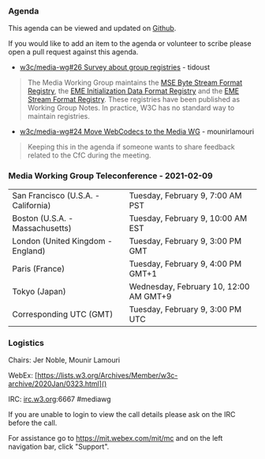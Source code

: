 ### Agenda

This agenda can be viewed and updated on [Github](https://github.com/w3c/media-wg/blob/master/meetings/2021-02-09-Media_Working_Group_Teleconference-agenda.md).

If you would like to add an item to the agenda or volunteer to scribe please open a pull request against this agenda.

* [w3c/media-wg#26 Survey about group registries](https://github.com/w3c/media-wg/issues/26) - tidoust
> The Media Working Group maintains the [MSE Byte Stream Format Registry](https://www.w3.org/TR/mse-byte-stream-format-registry/), the [EME Initialization Data Format Registry](https://www.w3.org/TR/eme-initdata-registry/) and the [EME Stream Format Registry](https://www.w3.org/TR/eme-stream-registry/). These registries have been published as Working Group Notes. In practice, W3C has no standard way to maintain registries.

* [w3c/media-wg#24 Move WebCodecs to the Media WG](https://github.com/w3c/media-wg/issues/24) - mounirlamouri
> Keeping this in the agenda if someone wants to share feedback related to the CfC during the meeting.

### Media Working Group Teleconference - 2021-02-09

<table>
<tr><td> San Francisco (U.S.A. - California) <td> Tuesday, February 9, 7:00 AM PST
<tr><td> Boston (U.S.A. - Massachusetts) <td> Tuesday, February 9, 10:00 AM EST
<tr><td> London (United Kingdom - England) <td> Tuesday, February 9, 3:00 PM GMT
<tr><td> Paris (France) <td> Tuesday, February 9, 4:00 PM GMT+1
<tr><td> Tokyo (Japan) <td> Wednesday, February 10, 12:00 AM GMT+9
<tr><td> Corresponding UTC (GMT) <td> Tuesday, February 9, 3:00 PM UTC
</table>

### Logistics

Chairs: Jer Noble, Mounir Lamouri

WebEx: [https://lists.w3.org/Archives/Member/w3c-archive/2020Jan/0323.html]()

IRC: [irc.w3.org](http://irc.w3.org/):6667 #mediawg

If you are unable to login to view the call details please ask on the IRC before the call.

For assistance go to https://mit.webex.com/mit/mc  and on the left navigation bar, click "Support".
